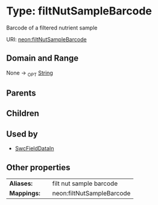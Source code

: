 
# Type: filtNutSampleBarcode


Barcode of a filtered nutrient sample

URI: [neon:filtNutSampleBarcode](https://data.neonscience.org/filtNutSampleBarcode)


## Domain and Range

None ->  <sub>OPT</sub> [String](types/String.md)

## Parents


## Children


## Used by

 * [SwcFieldDataIn](SwcFieldDataIn.md)

## Other properties

|  |  |  |
| --- | --- | --- |
| **Aliases:** | | filt nut sample barcode |
| **Mappings:** | | neon:filtNutSampleBarcode |


